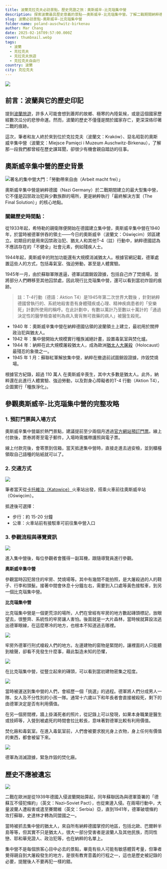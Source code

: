 ```yaml
---
title: 波蘭克拉克夫必訪景點，歷史見證之旅：奧斯威辛-比克瑙集中營
description: 探索波蘭最具歷史意義的景點——奧斯威辛-比克瑙集中營。了解二戰期間納粹德國的暴行，見證歷史遺跡，並反思人類歷史上最黑暗的時刻。
slug: 波蘭必訪景點-奧斯威辛-比克瑙集中營
folder-name: poland-auschwitz-birkenau
author: Mar Chang
date: 2025-02-16T09:57:00.000Z
cover: thumbnail.webp
tags:
  - 波蘭
  - 克拉克夫
  - 克拉克夫旅遊
  - 克拉克夫自由行
country: 波蘭
city: 克拉克夫
---
```

![](thumbnail.webp)

## 前言：波蘭與它的歷史印記

提到[波蘭旅遊](https://www.poland.travel/en/)，許多人可能會想到蕭邦的故鄉、極寒的內陸氣候，或是這個國家歷經數次瓜分的悲慘命運。然而，波蘭的歷史不僅僅是關於國家存亡，更深深烙印著二戰的痕跡。

這次，筆者和友人終於來到位於克拉克夫（波蘭文：Kraków）、惡名昭彰的奧斯威辛集中營（波蘭文：Miejsce Pamięci i Muzeum Auschwitz-Birkenau），了解那一段我們都曾經在歷史課耳聞，卻很少有機會親自踏訪的往事。

## 奧斯威辛集中營的歷史背景

![著名的集中營大門：「勞動帶來自由（Arbeit macht frei）」](image3.webp)

奧斯威辛集中營是納粹德國（Nazi Germany）於二戰期間建立的最大型集中營，它不僅是囚禁政治犯與少數族群的場所，更是納粹執行「最終解決方案（The Final Solution）」的核心地點。

### 關鍵歷史時間點：

從1933年起，希特勒的親衛隊便開始在德國建立集中營，奧斯威辛集中營在1940年，於當時被德軍併吞的領土——今日的奧斯威辛（波蘭文：Oświęcim）郊區建立。初期目的是用來囚禁政治犯、猶太人和其他T-4（註）行動中，納粹德國認為不應該存在的「不健全」社會元素，例如殘疾人士。

1944年起，奧斯威辛的附加功能還有大規模消滅猶太人。根據官網記載，德軍處置這些人的方式，包括毒氣室、強迫勞動，甚至是人體實驗。

1945年一月，由於蘇聯軍隊進逼，德軍試圖銷毀證據，包括自己炸了焚燒場，並將部分人們轉移至其他囚禁處，因此現行比克瑙集中營，還可以看到當初炸毀的痕跡。

> 註：T-4行動（德語：Aktion T4）是1945年第二次世界大戰後 ，針對納粹德國曾執行的、系統地殺害患有身體殘疾或心理、精神疾病患者的「安樂死」計劃所使用的稱呼。在此計劃中，有數以萬計乃至數以十萬計的「通過決定性的醫學檢查被判為病入膏肓無可救藥的病人」被醫生殺死。

* 1940 年：奧斯威辛集中營在納粹德國佔領的波蘭領土上建立，最初用於關押政治犯與猶太人。
* 1942 年：集中營開始大規模實行種族滅絕計畫，設置毒氣室與焚化爐。
* 1944 年：納粹在此大規模屠殺猶太人，成為歐洲[猶太人大屠殺](https://www.ushmm.org/)（Holocaust）最殘忍的象徵之一。
* 1945 年 1 月：蘇聯紅軍解放集中營，納粹在撤退前試圖銷毀證據，炸毀焚燒場。

根據官方紀錄，超過 110 萬人 在奧斯威辛喪生，其中大多數是猶太人。此外，納粹還在此進行人體實驗、強迫勞動，以及對身心障礙者的T-4 行動（Aktion T4），企圖實行「種族淨化」。

## 參觀奧斯威辛-比克瑙集中營的完整攻略

### 1. 預訂門票與入場方式

奧斯威辛集中營屬於熱門景點，建議提前至少兩個月透過[官方網站預訂門票](https://www.auschwitz.org/)。線上付款後，票券將寄至電子郵件，入場時需攜帶護照與電子票。

線上付款完後，會寄票到信箱，當天抵達集中營時，直接走進去過安檢，並到櫃檯領取自己語種的貼紙就可以了。

### 2. 交通方式

![](image8.webp)

筆者當天從[卡托維治（Katowice）](https://exittaiwan.com/tags/%E5%8D%A1%E6%89%98%E7%B6%AD%E6%B2%BB/)火車站出發，搭乘火車前往奧斯威辛站（Oświęcim）。

抵達後可選擇：
* 步行：約 15-20 分鐘
* 公車：火車站前有接駁車可前往集中營入口

### 3. 參觀流程與導覽資訊

![](image2.webp)

進入集中營後，每位參觀者會獲得一副耳機，跟隨導覽員進行參觀。

**奧斯威辛集中營**

參觀當時囚犯居住的牢房、焚燒場等。其中有幾間不能拍照，是大屠殺過的人的鞋子、行李和頭髮。接著中間會休息十分鐘左右，需要到入口處等黃色接駁車，到另一個比克瑙集中營。

**比克瑙集中營**

比克瑙集中營是一個更荒涼的場所，人們在曾經有牢房的地方數起磚頭標記，放眼望去，很整齊、系統性的牢房讓人害怕。後面就是一大片森林，當時候就算設法逃出德軍眼線，在這麼寒冷的地方，也根本不知道逃去哪裡。

![](image6.webp)

牢房外德軍行刑式槍殺人們的地方。左邊建物的窗物是緊閉的，讓裡面的人只能聽到槍聲，卻看不見發生什麼事，藉此製造未知的恐懼，

![](image1.webp)

在比克瑙集中營，從豎立起來的磚頭，可以看到當初建物密集之程度。

![](image7.webp)

當時被運送到集中營的人們，會經歷一個「挑選」的過程。德軍將人們分成男人一隊、女人及不分性別的小孩一隊。通常十六歲以下和年長者會直接被殺死，剩下的由德軍決定是否有利用價值。

在另一個房間裡，牆上掛滿死者的照片，從記錄上可以發現，如果本身職業是醫生或技師等，入營到被處死的時間會拉比較長，意味著對德軍比較有利用價值。

焚化廠和毒氣室。在進入毒氣室前，人們會被要求脫光身上衣物，身上任何有價值的東西，都會被留下來。

![](image9.webp)

德軍為消滅證據，緊急炸毀的焚化廠。

## **歷史不應被遺忘**

![](image5.webp)

二戰在歐洲是從1939年德國入侵波蘭開始算起，同年蘇聯因為與德軍簽署的「德蘇互不侵犯條約」（英文：Nazi–Soviet Pact），也從東邊入侵。在兩場行動中，大量波蘭人遭殺害或遣至賽爾維（英文：Serbia）亞，直到1941年，德軍破壞條約攻打蘇聯，史達林才轉為同盟國之一。

當時被抓去集中營的猶太人，來自所有納粹德國掌控的地區，包括北歐、巴爾幹半島等等，但其實不只是猶太人，很大一部分受害者是波蘭人及其他民族，而同性戀、耶和華見證人、政治犯等，也在納粹的名單上。

集中營不是每個旅客心目中必去的景點，畢竟有些人可能有敏感體質考量，但筆者覺得親自到大屠殺發生的地方，是很有教育意義的行程之一，這也是歷史被記錄的必要，提醒後人不要再犯一樣的錯。